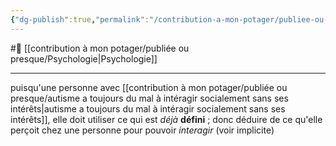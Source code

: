 ```yaml
---
{"dg-publish":true,"permalink":"/contribution-a-mon-potager/publiee-ou-presque/personne-avec-autisme-devrait-utiliser-les-connaissances-pour-echanger-avec-des-personnes-qui-n-aurait-pas-son-interet/"}
---
```


#🌲  [[contribution à mon potager/publiée ou presque/Psychologie\|Psychologie]]

---
puisqu'une personne avec [[contribution à mon potager/publiée ou presque/autisme a toujours du mal à intéragir socialement sans ses intérêts\|autisme a toujours du mal à intéragir socialement sans ses intérêts]], elle doit utiliser ce qui est *déjà* **défini** ; donc déduire de ce qu'elle perçoit chez une personne pour pouvoir *interagir* (voir implicite) 